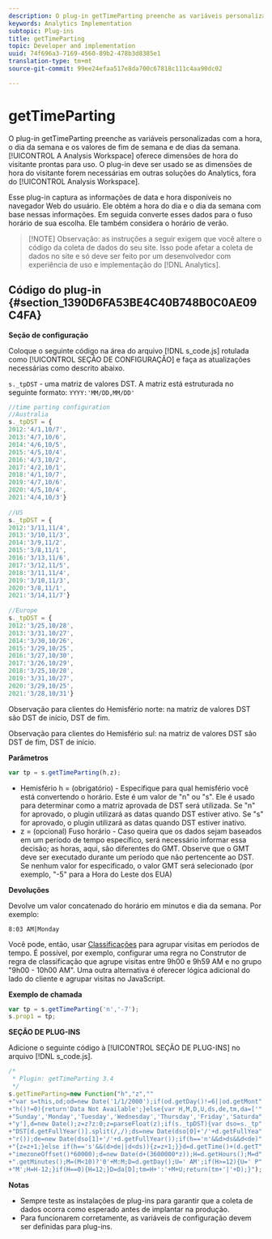 ```yaml
---
description: O plug-in getTimeParting preenche as variáveis personalizadas com a hora, o dia da semana e os valores de fim de semana e de dias da semana. A Analysis Workspace oferece dimensões de hora do visitante prontas para uso. O plug-in deve ser usado se as dimensões de hora do visitante forem necessárias em outras soluções do Analytics, fora do Analysis Workspace.
keywords: Analytics Implementation
subtopic: Plug-ins
title: getTimeParting
topic: Developer and implementation
uuid: 74f696a3-7169-4560-89b2-478b3d8385e1
translation-type: tm+mt
source-git-commit: 99ee24efaa517e8da700c67818c111c4aa90dc02

---
```



# getTimeParting

O plug-in getTimeParting preenche as variáveis personalizadas com a hora, o dia da semana e os valores de fim de semana e de dias da semana. [!UICONTROL A Analysis Workspace] oferece dimensões de hora do visitante prontas para uso. O plug-in deve ser usado se as dimensões de hora do visitante forem necessárias em outras soluções do Analytics, fora do [!UICONTROL Analysis Workspace].

Esse plug-in captura as informações de data e hora disponíveis no navegador Web do usuário. Ele obtém a hora do dia e o dia da semana com base nessas informações. Em seguida converte esses dados para o fuso horário de sua escolha. Ele também considera o horário de verão.

> [!NOTE] Observação: as instruções a seguir exigem que você altere o código da coleta de dados do seu site. Isso pode afetar a coleta de dados no site e só deve ser feito por um desenvolvedor com experiência de uso e implementação do [!DNL Analytics].

## Código do plug-in {#section_1390D6FA53BE4C40B748B0C0AE09C4FA}

**Seção de configuração**

Coloque o seguinte código na área do arquivo [!DNL s_code.js] rotulada como [!UICONTROL SEÇÃO DE CONFIGURAÇÃO] e faça as atualizações necessárias como descrito abaixo.

`s._tpDST` - uma matriz de valores DST. A matriz está estruturada no seguinte formato: `YYYY:'MM/DD,MM/DD'`

```js
//time parting configuration 
//Australia 
s._tpDST = { 
2012:'4/1,10/7', 
2013:'4/7,10/6', 
2014:'4/6,10/5', 
2015:'4/5,10/4', 
2016:'4/3,10/2', 
2017:'4/2,10/1', 
2018:'4/1,10/7', 
2019:'4/7,10/6',
2020:'4/5,10/4',
2021:'4/4,10/3'} 
  
//US 
s._tpDST = { 
2012:'3/11,11/4', 
2013:'3/10,11/3', 
2014:'3/9,11/2', 
2015:'3/8,11/1', 
2016:'3/13,11/6', 
2017:'3/12,11/5', 
2018:'3/11,11/4', 
2019:'3/10,11/3',
2020:'3/8,11/1',
2021:'3/14,11/7'} 
  
//Europe 
s._tpDST = { 
2012:'3/25,10/28', 
2013:'3/31,10/27', 
2014:'3/30,10/26', 
2015:'3/29,10/25', 
2016:'3/27,10/30', 
2017:'3/26,10/29', 
2018:'3/25,10/28', 
2019:'3/31,10/27',
2020:'3/29,10/25',
2021:'3/28,10/31'}
```

Observação para clientes do Hemisfério norte: na matriz de valores DST são DST de início, DST de fim.

Observação para clientes do Hemisfério sul: na matriz de valores DST são DST de fim, DST de início.

**Parâmetros**

```js
var tp = s.getTimeParting(h,z);
```

* Hemisfério h = (obrigatório) - Especifique para qual hemisfério você está convertendo o horário. Este é um valor de "n" ou "s". Ele é usado para determinar como a matriz aprovada de DST será utilizada. Se "n" for aprovado, o plugin utilizará as datas quando DST estiver ativo. Se "s" for aprovado, o plugin utilizará as datas quando DST estiver inativo.
* z = (opcional) Fuso horário - Caso queira que os dados sejam baseados em um período de tempo específico, será necessário informar essa decisão; as horas, aqui, são diferentes do GMT. Observe que o GMT deve ser executado durante um período que não pertencente ao DST. Se nenhum valor for especificado, o valor GMT será selecionado (por exemplo, "-5" para a Hora do Leste dos EUA)

**Devoluções**

Devolve um valor concatenado do horário em minutos e dia da semana. Por exemplo:

```
8:03 AM|Monday
```

Você pode, então, usar [Classificações](https://marketing.adobe.com/resources/help/en_US/reference/classifications.html) para agrupar visitas em períodos de tempo. É possível, por exemplo, configurar uma regra no Construtor de regra de classificação que agrupe visitas entre 9h00 e 9h59 AM e no grupo "9h00 - 10h00 AM". Uma outra alternativa é oferecer lógica adicional do lado do cliente e agrupar visitas no JavaScript.

**Exemplo de chamada**

```js
var tp = s.getTimeParting('n','-7'); 
s.prop1 = tp;
```

**SEÇÃO DE PLUG-INS**

Adicione o seguinte código à [!UICONTROL SEÇÃO DE PLUG-INS] no arquivo [!DNL s_code.js].

```js
/* 
 * Plugin: getTimeParting 3.4 
 */ 
s.getTimeParting=new Function("h","z","" 
+"var s=this,od;od=new Date('1/1/2000');if(od.getDay()!=6||od.getMont" 
+"h()!=0){return'Data Not Available';}else{var H,M,D,U,ds,de,tm,da=['" 
+"Sunday','Monday','Tuesday','Wednesday','Thursday','Friday','Saturda" 
+"y'],d=new Date();z=z?z:0;z=parseFloat(z);if(s._tpDST){var dso=s._tp" 
+"DST[d.getFullYear()].split(/,/);ds=new Date(dso[0]+'/'+d.getFullYea" 
+"r());de=new Date(dso[1]+'/'+d.getFullYear());if(h=='n'&&d>ds&&d<de)" 
+"{z=z+1;}else if(h=='s'&&(d>de||d<ds)){z=z+1;}}d=d.getTime()+(d.getT" 
+"imezoneOffset()*60000);d=new Date(d+(3600000*z));H=d.getHours();M=d" 
+".getMinutes();M=(M<10)?'0'+M:M;D=d.getDay();U=' AM';if(H>=12){U=' P" 
+"M';H=H-12;}if(H==0){H=12;}D=da[D];tm=H+':'+M+U;return(tm+'|'+D);}");
```

**Notas**

* Sempre teste as instalações de plug-ins para garantir que a coleta de dados ocorra como esperado antes de implantar na produção.
* Para funcionarem corretamente, as variáveis de configuração devem ser definidas para plug-ins.

